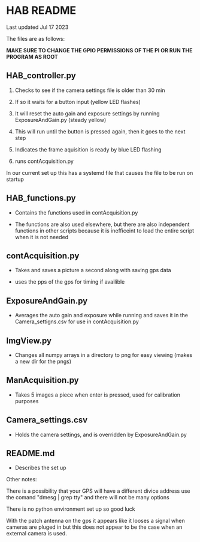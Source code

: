 # HAB README
Last updated Jul 17 2023

The files are as follows:

**MAKE SURE TO CHANGE THE GPIO PERMISSIONS OF THE PI OR RUN THE PROGRAM AS ROOT**


## HAB_controller.py

1. Checks to see if the camera settings file is older than 30 min 

2. If so it waits for a button input (yellow LED flashes)
	
3. It will reset the auto gain and exposure settings by running ExposureAndGain.py (steady yellow)
	
4. This will run until the button is pressed again, then it goes to the next step
	
5. Indicates the frame aquisition is ready by blue LED flashing
	
6. runs contAcquisition.py
	
In our current set up this has a systemd file that causes the file to be run on startup


## HAB_functions.py

- Contains the functions used in contAcquisition.py
	
- The functions are also used elsewhere, but there are also independent functions in other scripts because it is inefficeint to load the entire script when it is not needed
	

## contAcquisition.py

- Takes and saves a picture a second along with saving gps data
	
- uses the pps of the gps for timing if availible
	

## ExposureAndGain.py

- Averages the auto gain and exposure while running and saves it in the Camera_settigns.csv for use in contAcquisition.py
	
	
## ImgView.py

- Changes all numpy arrays in a directory to png for easy viewing (makes a new dir for the pngs)
	

## ManAcquisition.py

- Takes 5 images a piece when enter is pressed, used for calibration purposes
	

## Camera_settings.csv

- Holds the camera settings, and is overridden by ExposureAndGain.py
	

## README.md

- Describes the set up
	

Other notes:

There is a possibility that your GPS will have a different divice address use the comand "dmesg | grep tty" and there will not be many options


There is no python environment set up so good luck


With the patch antenna on the gps it appears like it looses a signal when cameras are pluged in but this does not appear to be the case when an external camera is used. 

